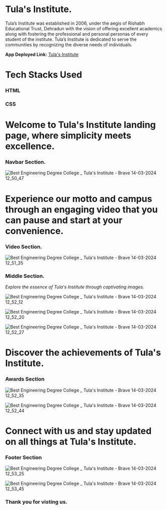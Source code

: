 # Tula's Institute.

Tula’s Institute was established in 2006, under the aegis of Rishabh Educational Trust, Dehradun with the vision of offering excellent academics along with fostering the professional and personal personas of every student of the institute. Tula’s Institute is dedicated to serve the communities by recognizing the diverse needs of individuals.

**App Deployed Link:** [Tula's Institute](https://thunderous-swan-ed2a79.netlify.app/)

# Tech Stacks Used
### HTML
### CSS

# Welcome to Tula's Institute landing page, where simplicity meets excellence.

### Navbar Section.

![Best Engineering   Degree College _ Tula's Institute - Brave 14-03-2024 12_50_47](https://github.com/Ankit0207/NetPuppy-Coding-Assignment/assets/112814329/0a554e6c-5985-44b9-b24d-2e3c0d7951d7)

# Experience our motto and campus through an engaging video that you can pause and start at your convenience.
### Video Section.

![Best Engineering   Degree College _ Tula's Institute - Brave 14-03-2024 12_51_35](https://github.com/Ankit0207/NetPuppy-Coding-Assignment/assets/112814329/16821f9c-4b8c-403d-80be-2775645cc5e8)



### Middle Section.
*Explore the essence of Tula's Institute through captivating images.*

![Best Engineering   Degree College _ Tula's Institute - Brave 14-03-2024 12_52_12](https://github.com/Ankit0207/NetPuppy-Coding-Assignment/assets/112814329/ae8352e9-fd00-4b0f-97be-9c8e3c68f426)

![Best Engineering   Degree College _ Tula's Institute - Brave 14-03-2024 12_52_20](https://github.com/Ankit0207/NetPuppy-Coding-Assignment/assets/112814329/e231b6df-50df-40f7-a952-7e242d169bad)

![Best Engineering   Degree College _ Tula's Institute - Brave 14-03-2024 12_52_27](https://github.com/Ankit0207/NetPuppy-Coding-Assignment/assets/112814329/995340bc-edb1-430f-93b1-bfda5e8423c5)


# Discover the achievements of Tula's Institute.
### Awards Section
![Best Engineering   Degree College _ Tula's Institute - Brave 14-03-2024 12_52_35](https://github.com/Ankit0207/NetPuppy-Coding-Assignment/assets/112814329/a72137cd-80a5-46af-b3d8-52b433754a16)

![Best Engineering   Degree College _ Tula's Institute - Brave 14-03-2024 12_52_44](https://github.com/Ankit0207/NetPuppy-Coding-Assignment/assets/112814329/48d44502-3428-4259-a540-e3a81df12f57)



# Connect with us and stay updated on all things at Tula's Institute.
### Footer Section
![Best Engineering   Degree College _ Tula's Institute - Brave 14-03-2024 12_53_25](https://github.com/Ankit0207/NetPuppy-Coding-Assignment/assets/112814329/ae5d7aad-3f6d-41e6-acd6-15ae2cd28ec7)

![Best Engineering   Degree College _ Tula's Institute - Brave 14-03-2024 12_53_45](https://github.com/Ankit0207/NetPuppy-Coding-Assignment/assets/112814329/3d0bd161-a9fd-4d00-816a-4aa7ee24e096)

### Thank you for visting us.

